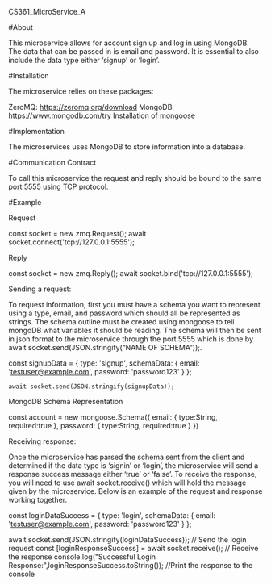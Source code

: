 CS361_MicroService_A

#About

This microservice allows for account sign up and log in using MongoDB. The data that can be passed in is email and password. It is essential to also include the data type either ‘signup’ or ‘login’. 

#Installation

The microservice relies on these packages:

ZeroMQ: https://zeromq.org/download
MongoDB: https://www.mongodb.com/try
Installation of mongoose

#Implementation

The microservices uses MongoDB to store information into a database.

#Communication Contract

To call this microservice the request and reply should be bound to the same port 5555 using TCP protocol. 

#Example 

Request

const socket = new zmq.Request();
await socket.connect('tcp://127.0.0.1:5555');

Reply

const socket = new zmq.Reply();
await socket.bind('tcp://127.0.0.1:5555');


Sending a request:

To request information, first you must have a schema you want to represent using a type, email, and password which should all be represented as strings. The schema outline must be created using mongoose to tell mongoDB what variables it should be reading. The schema will then be sent in json format to the microservice through the port 5555 which is done by await socket.send(JSON.stringify(“NAME OF SCHEMA”));. 

const signupData = {
        type: 'signup',
        schemaData: {
            email: 'testuser@example.com',
            password: 'password123'
        }
    };
   
    await socket.send(JSON.stringify(signupData));

MongoDB Schema Representation


const account = new mongoose.Schema({
    email: {
        type:String,
        required:true
    },
    password: {
        type:String,
        required:true
    }
})


Receiving response:

Once the microservice has parsed the schema sent from the client and determined if the data type is ‘signin’ or ‘login’, the microservice will send a response success message either ‘true’ or ‘false’. To receive the response, you will need to use await socket.receive() which will hold the message given by the microservice. Below is an example of the request and response working together. 

const loginDataSuccess = {
        type: 'login',
        schemaData: {
            email: 'testuser@example.com',
            password: 'password123'
        }
    };


await socket.send(JSON.stringify(loginDataSuccess)); // Send the login request
const [loginResponseSuccess] = await socket.receive(); // Receive the response
console.log("Successful Login Response:",loginResponseSuccess.toString()); //Print the response to the console
